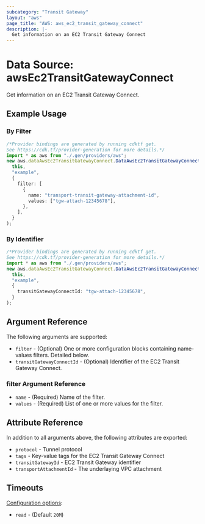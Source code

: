 ```yaml
---
subcategory: "Transit Gateway"
layout: "aws"
page_title: "AWS: aws_ec2_transit_gateway_connect"
description: |-
  Get information on an EC2 Transit Gateway Connect
---
```


# Data Source: awsEc2TransitGatewayConnect

Get information on an EC2 Transit Gateway Connect.

## Example Usage

### By Filter

```typescript
/*Provider bindings are generated by running cdktf get.
See https://cdk.tf/provider-generation for more details.*/
import * as aws from "./.gen/providers/aws";
new aws.dataAwsEc2TransitGatewayConnect.DataAwsEc2TransitGatewayConnect(
  this,
  "example",
  {
    filter: [
      {
        name: "transport-transit-gateway-attachment-id",
        values: ["tgw-attach-12345678"],
      },
    ],
  }
);

```

### By Identifier

```typescript
/*Provider bindings are generated by running cdktf get.
See https://cdk.tf/provider-generation for more details.*/
import * as aws from "./.gen/providers/aws";
new aws.dataAwsEc2TransitGatewayConnect.DataAwsEc2TransitGatewayConnect(
  this,
  "example",
  {
    transitGatewayConnectId: "tgw-attach-12345678",
  }
);

```

## Argument Reference

The following arguments are supported:

* `filter` - (Optional) One or more configuration blocks containing name-values filters. Detailed below.
* `transitGatewayConnectId` - (Optional) Identifier of the EC2 Transit Gateway Connect.

### filter Argument Reference

* `name` - (Required) Name of the filter.
* `values` - (Required) List of one or more values for the filter.

## Attribute Reference

In addition to all arguments above, the following attributes are exported:

* `protocol` - Tunnel protocol
* `tags` - Key-value tags for the EC2 Transit Gateway Connect
* `transitGatewayId` - EC2 Transit Gateway identifier
* `transportAttachmentId` - The underlaying VPC attachment

## Timeouts

[Configuration options](https://developer.hashicorp.com/terraform/language/resources/syntax#operation-timeouts):

* `read` - (Default `20M`)
